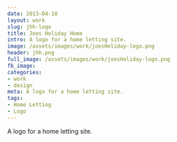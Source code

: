 ```yaml
---
date: 2013-04-10
layout: work
slug: jhh-logo
title: Joes Holiday Home
intro: A logo for a home letting site.
image: /assets/images/work/joesHoliday-logo.png
header: jhh.png
full_image: /assets/images/work/joesHoliday-logo.png
fb_image: 
categories:
- work
- design
meta: A logo for a home letting site.
tags: 
- Home Letting
- Logo
---
```


A logo for a home letting site.